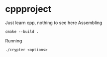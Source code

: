 # cppproject
Just learn cpp, nothing to see here
Assembling

```
cmake --build .
```
Running
```
./crypter <options>
```
